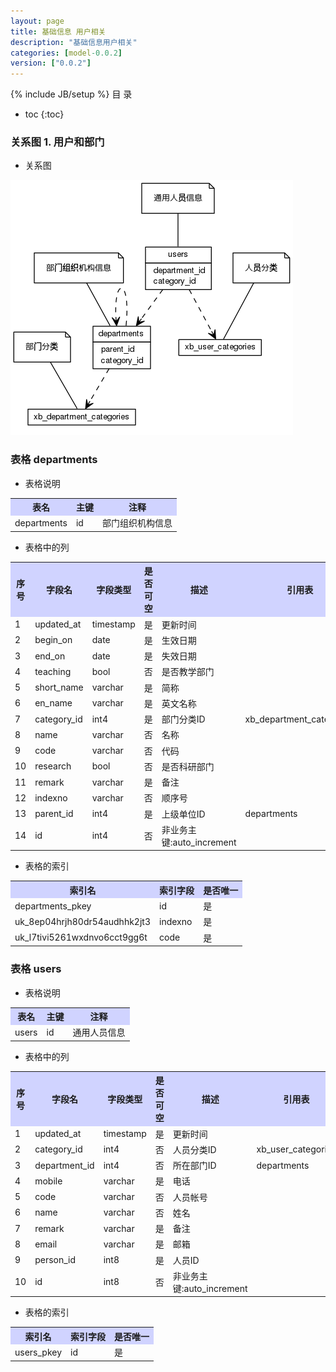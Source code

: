 ```yaml
---
layout: page
title: 基础信息 用户相关
description: "基础信息用户相关"
categories: [model-0.0.2]
version: ["0.0.2"]
---
```

{% include JB/setup %}
 目  录

* toc
{:toc}


### 关系图 1. 用户和部门
  * 关系图
  
![用户和部门](images/user.png)



### 表格 departments

  * 表格说明

<table class="table table-bordered table-striped table-condensed">
<tr><th style="background-color:#D0D3FF">表名</th><th style="background-color:#D0D3FF">主键</th><th style="background-color:#D0D3FF">注释</th>  </tr>
<tr><td>departments</td><td>id</td><td>部门组织机构信息</td>  </tr>
</table>

  * 表格中的列

<table class="table table-bordered table-striped table-condensed">
<tr><th style="background-color:#D0D3FF">序号</th><th style="background-color:#D0D3FF">字段名</th><th style="background-color:#D0D3FF">字段类型</th><th style="background-color:#D0D3FF">是否可空</th><th style="background-color:#D0D3FF">描述</th><th style="background-color:#D0D3FF">引用表</th>  </tr>
<tr><td>1</td><td>updated_at</td><td>timestamp</td><td>是</td><td>更新时间</td><td></td>  </tr>
<tr><td>2</td><td>begin_on</td><td>date</td><td>是</td><td>生效日期</td><td></td>  </tr>
<tr><td>3</td><td>end_on</td><td>date</td><td>是</td><td>失效日期</td><td></td>  </tr>
<tr><td>4</td><td>teaching</td><td>bool</td><td>否</td><td>是否教学部门</td><td></td>  </tr>
<tr><td>5</td><td>short_name</td><td>varchar</td><td>是</td><td>简称</td><td></td>  </tr>
<tr><td>6</td><td>en_name</td><td>varchar</td><td>是</td><td>英文名称</td><td></td>  </tr>
<tr><td>7</td><td>category_id</td><td>int4</td><td>是</td><td>部门分类ID</td><td>xb_department_categories</td>  </tr>
<tr><td>8</td><td>name</td><td>varchar</td><td>否</td><td>名称</td><td></td>  </tr>
<tr><td>9</td><td>code</td><td>varchar</td><td>否</td><td>代码</td><td></td>  </tr>
<tr><td>10</td><td>research</td><td>bool</td><td>否</td><td>是否科研部门</td><td></td>  </tr>
<tr><td>11</td><td>remark</td><td>varchar</td><td>是</td><td>备注</td><td></td>  </tr>
<tr><td>12</td><td>indexno</td><td>varchar</td><td>否</td><td>顺序号</td><td></td>  </tr>
<tr><td>13</td><td>parent_id</td><td>int4</td><td>是</td><td>上级单位ID</td><td>departments</td>  </tr>
<tr><td>14</td><td>id</td><td>int4</td><td>否</td><td>非业务主键:auto_increment</td><td></td>  </tr>
</table>

 
  * 表格的索引

<table class="table table-bordered table-striped table-condensed">
  <tr>
<th style="background-color:#D0D3FF">索引名</th><th style="background-color:#D0D3FF">索引字段</th><th style="background-color:#D0D3FF">是否唯一</th>  </tr>
<tr><td>departments_pkey</td><td>id&nbsp;</td><td>是</td>  </tr>
<tr><td>uk_8ep04hrjh80dr54audhhk2jt3</td><td>indexno&nbsp;</td><td>是</td>  </tr>
<tr><td>uk_l7tivi5261wxdnvo6cct9gg6t</td><td>code&nbsp;</td><td>是</td>  </tr>
</table>

### 表格 users

  * 表格说明

<table class="table table-bordered table-striped table-condensed">
<tr><th style="background-color:#D0D3FF">表名</th><th style="background-color:#D0D3FF">主键</th><th style="background-color:#D0D3FF">注释</th>  </tr>
<tr><td>users</td><td>id</td><td>通用人员信息</td>  </tr>
</table>

  * 表格中的列

<table class="table table-bordered table-striped table-condensed">
<tr><th style="background-color:#D0D3FF">序号</th><th style="background-color:#D0D3FF">字段名</th><th style="background-color:#D0D3FF">字段类型</th><th style="background-color:#D0D3FF">是否可空</th><th style="background-color:#D0D3FF">描述</th><th style="background-color:#D0D3FF">引用表</th>  </tr>
<tr><td>1</td><td>updated_at</td><td>timestamp</td><td>是</td><td>更新时间</td><td></td>  </tr>
<tr><td>2</td><td>category_id</td><td>int4</td><td>否</td><td>人员分类ID</td><td>xb_user_categories</td>  </tr>
<tr><td>3</td><td>department_id</td><td>int4</td><td>否</td><td>所在部门ID</td><td>departments</td>  </tr>
<tr><td>4</td><td>mobile</td><td>varchar</td><td>是</td><td>电话</td><td></td>  </tr>
<tr><td>5</td><td>code</td><td>varchar</td><td>否</td><td>人员帐号</td><td></td>  </tr>
<tr><td>6</td><td>name</td><td>varchar</td><td>否</td><td>姓名</td><td></td>  </tr>
<tr><td>7</td><td>remark</td><td>varchar</td><td>是</td><td>备注</td><td></td>  </tr>
<tr><td>8</td><td>email</td><td>varchar</td><td>是</td><td>邮箱</td><td></td>  </tr>
<tr><td>9</td><td>person_id</td><td>int8</td><td>是</td><td>人员ID</td><td></td>  </tr>
<tr><td>10</td><td>id</td><td>int8</td><td>否</td><td>非业务主键:auto_increment</td><td></td>  </tr>
</table>

 
  * 表格的索引

<table class="table table-bordered table-striped table-condensed">
  <tr>
<th style="background-color:#D0D3FF">索引名</th><th style="background-color:#D0D3FF">索引字段</th><th style="background-color:#D0D3FF">是否唯一</th>  </tr>
<tr><td>users_pkey</td><td>id&nbsp;</td><td>是</td>  </tr>
</table>
